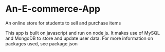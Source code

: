 # An-E-commerce-App
An online store for students to sell and purchase items

This app is built on javascript and run on node js. It makes use of MySQL and MongoDB to store and update user data. For more information on packages used, see package.json


